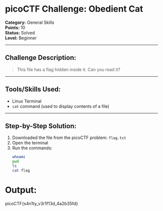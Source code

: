 # picoCTF Challenge: Obedient Cat

**Category:** General Skills  
**Points:** 10  
**Status:** Solved  
**Level:** Beginner  

---

## Challenge Description:

> This file has a flag hidden inside it. Can you read it?

---

## Tools/Skills Used:
- Linux Terminal
- `cat` command (used to display contents of a file)

---

## Step-by-Step Solution:

1. Downloaded the file from the picoCTF problem: `flag.txt` 
2. Open the terminal
3. Run the commands:
   ```bash
   whoami
   pwd
   ls
   cat flag

# Output:
picoCTF{s4n1ty_v3r1f13d_4a2b35fd}

